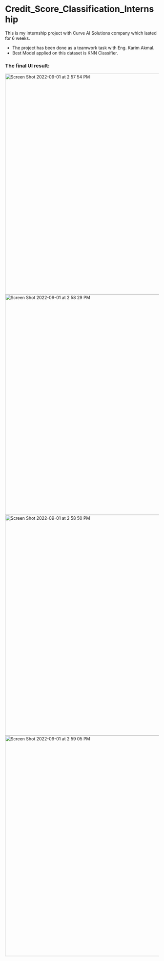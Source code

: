 # Credit_Score_Classification_Internship
This is my internship project with Curve AI Solutions company which lasted for 6 weeks.
- The project has been done as a teamwork task with Eng. Karim Akmal.
- Best Model applied on this dataset is KNN Classifier.
### The final UI result:
<img width="720" alt="Screen Shot 2022-09-01 at 2 57 54 PM" src="https://user-images.githubusercontent.com/77496383/187908652-39b272ad-068f-47c6-9594-e3f6d8912f85.png">
<img width="720" alt="Screen Shot 2022-09-01 at 2 58 29 PM" src="https://user-images.githubusercontent.com/77496383/187908661-0b03f787-2cfa-41ca-923d-f9a9e62f0db1.png">
<img width="720" alt="Screen Shot 2022-09-01 at 2 58 50 PM" src="https://user-images.githubusercontent.com/77496383/187908667-cd6702c2-a8bb-450f-ab10-22cfeb80924b.png">
<img width="720" alt="Screen Shot 2022-09-01 at 2 59 05 PM" src="https://user-images.githubusercontent.com/77496383/187908683-dd6cc04d-d8c6-4539-aa81-a5a08140884d.png">
